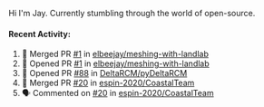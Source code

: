 Hi I'm Jay. Currently stumbling through the world of open-source.


#### Recent Activity:
<!--START_SECTION:activity-->
1. 🎉 Merged PR [#1](https://github.com//elbeejay/meshing-with-landlab/pull/1) in [elbeejay/meshing-with-landlab](https://github.com//elbeejay/meshing-with-landlab)
2. 💪 Opened PR [#1](https://github.com//elbeejay/meshing-with-landlab/pull/1) in [elbeejay/meshing-with-landlab](https://github.com//elbeejay/meshing-with-landlab)
3. 💪 Opened PR [#88](https://github.com//DeltaRCM/pyDeltaRCM/pull/88) in [DeltaRCM/pyDeltaRCM](https://github.com//DeltaRCM/pyDeltaRCM)
4. 🎉 Merged PR [#20](https://github.com//espin-2020/CoastalTeam/pull/20) in [espin-2020/CoastalTeam](https://github.com//espin-2020/CoastalTeam)
5. 🗣 Commented on [#20](https://github.com//espin-2020/CoastalTeam/issues/20) in [espin-2020/CoastalTeam](https://github.com//espin-2020/CoastalTeam)
<!--END_SECTION:activity-->
